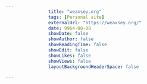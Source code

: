 ---
                title: "weaxsey.org"
                tags: [Personal site]
                externalUrl: "https://weaxsey.org/"
                date: 9964-08-08
                showDate: false
                showAuthor: false
                showReadingTime: false
                showEdit: false
                showLikes: false
                showViews: false
                layoutBackgroundHeaderSpace: false
                ---
